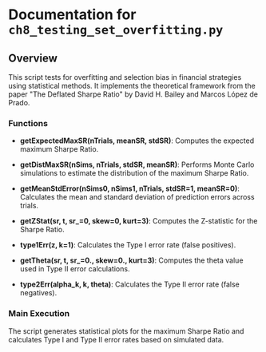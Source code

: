 # Documentation for `ch8_testing_set_overfitting.py`

## Overview

This script tests for overfitting and selection bias in financial strategies using statistical methods. It implements the theoretical framework from the paper "The Deflated Sharpe Ratio" by David H. Bailey and Marcos López de Prado.

### Functions

- **getExpectedMaxSR(nTrials, meanSR, stdSR)**: Computes the expected maximum Sharpe Ratio.

- **getDistMaxSR(nSims, nTrials, stdSR, meanSR)**: Performs Monte Carlo simulations to estimate the distribution of the maximum Sharpe Ratio.

- **getMeanStdError(nSims0, nSims1, nTrials, stdSR=1, meanSR=0)**: Calculates the mean and standard deviation of prediction errors across trials.

- **getZStat(sr, t, sr_=0, skew=0, kurt=3)**: Computes the Z-statistic for the Sharpe Ratio.

- **type1Err(z, k=1)**: Calculates the Type I error rate (false positives).

- **getTheta(sr, t, sr_=0., skew=0., kurt=3)**: Computes the theta value used in Type II error calculations.

- **type2Err(alpha_k, k, theta)**: Calculates the Type II error rate (false negatives).

### Main Execution

The script generates statistical plots for the maximum Sharpe Ratio and calculates Type I and Type II error rates based on simulated data.